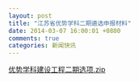 ```yaml
---
layout: post
title: "江苏省优势学科二期遴选申报材料"
date: 2014-03-07 16:00:01 +0800
comments: true
categories: 新闻快讯
---
```


[优势学科建设工程二期选项.zip](http://985.nju.edu.cn/ewebeditor/UploadFile/20143793144511.zip)
